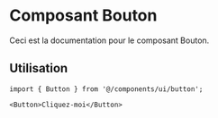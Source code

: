 # Composant Bouton

Ceci est la documentation pour le composant Bouton.

## Utilisation

```tsx
import { Button } from '@/components/ui/button';

<Button>Cliquez-moi</Button>
```

